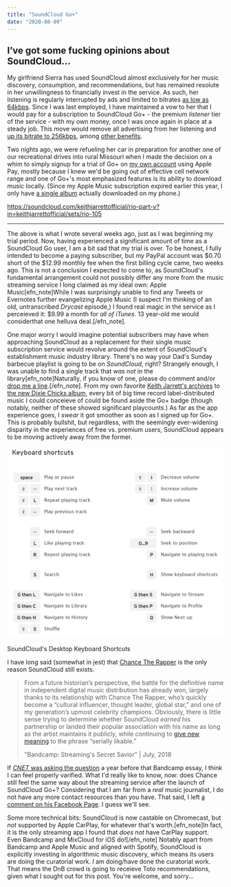 ```yaml
---
title: "SoundCloud Go+"
date: "2020-08-09"
---
```


## I’ve got some fucking opinions about SoundCloud...

My girlfriend Sierra has used SoundCloud almost exclusively for her music discovery, consumption, and recommendations, but has remained resolute in her unwillingness to financially invest in the service. As such, her listening is regularly interrupted by ads and limited to bitrates [as low as 64kbps](https://www.magneticmag.com/2018/01/soundcloud-lowers-sound-quality-uploads-half/). Since I was last employed, I have maintained a vow to her that I would pay for a subscription to SoundCloud Go+ - the premium _listener_ tier of the service - with my own money, once I was once again in place at a steady job. This move would remove all advertising from her listening and [up its bitrate to 256kbps](https://help.soundcloud.com/hc/en-us/articles/360010227514-High-Quality-Streaming), among [other benefits](https://checkout.soundcloud.com/go).

Two nights ago, we were refueling her car in preparation for another one of our recreational drives into rural Missouri when I made the decision on a whim to simply signup for a trial of Go+ on [my own account](https://soundcloud.com/chordoslut) using Apple Pay, mostly because I knew we'd be going out of effective cell network range and one of Go+'s most emphasized features is its ability to download music locally. (Since my Apple Music subscription expired earlier this year, I only have [a single album](https://bigkrit.com/music/king-remembered-in-time/) actually downloaded on my phone.)

https://soundcloud.com/keithjarrettofficial/rio-part-v?in=keithjarrettofficial/sets/rio-105

* * *

The above is what I wrote several weeks ago, just as I was beginning my trial period. Now, having experienced a significant amount of time as a SoundCloud Go user, I am a bit sad that my trial is over. To be honest, I fully intended to become a paying subscriber, but my PayPal account was $0.70 short of the $12.99 monthly fee when the first billing cycle came, two weeks ago. This is not a conclusion I expected to come to, as SoundCloud's fundamental arrangement could not possibly differ any more from the music streaming service I long claimed as my ideal own: Apple Music\[efn\_note\]While I was surprisingly unable to find any Tweets or Evernotes further evangelizing Apple Music (I suspect I'm thinking of an old, untranscribed _Drycast_ episode,) I found real magic in the service as I perceieved it: $9.99 a month for _all of iTunes_. 13 year-old me would considerthat one helluva deal.\[/efn\_note\].

One major worry I would imagine potential subscribers may have when approaching SoundCloud as a replacement for their single music subscription service would revolve around the extent of SoundCloud's establishment music industry library. There's no way your Dad's Sunday barbecue playlist is going to be on _SoundCloud_, right? Strangely enough, I was unable to find a single track that _was not_ in the library\[efn\_note\]Naturally, if you know of one, please do comment and/or [drop me a line](https://www.davidblue.wtf/contact/).\[/efn\_note\]. From my own favorite [Keith Jarrett's archives](https://soundcloud.com/keithjarrettofficial) to [the new Dixie Chicks album](https://soundcloud.com/dixiechicks/sets/gaslighter-2), every bit of big time record label-distributed music I could conceieve of could be found aside the Go+ badge (though notably, neither of these showed significant playcounts.) As far as the app experience goes, I _swear_ it got smoother as soon as I signed up for Go+. This is probably bullshit, but regardless, with the seemingly ever-widening disparity in the experiences of free vs. premium users, SoundCloud appears to be moving actively away from the former.

![](images/SoundCloud-Keyboard-Shortcuts.png)

SoundCloud's Desktop Keyboard Shortcuts

I have long said (somewhat in jest) that [Chance The Rapper](https://soundcloud.com/chancetherapper) is the only reason SoundCloud still exists.

> From a future historian’s perspective, the battle for the definitive name in independent digital music distribution has already won, largely thanks to its relationship with Chance The Rapper, who’s quickly become a “cultural influencer, thought leader, global star,” and one of my generation’s upmost celebrity champions. Obviously, there is little sense trying to determine whether SoundCloud _earned_ his partnership or landed their popular association with his name as long as the artist maintains it publicly, while continuing to [give new meaning](https://soundcloud.com/pitchfork/pitchfork-presents-in-sight-out-chance-the-rapper) to the phrase “serially likable.”
> 
> "Bandcamp: Streaming's Secret Savior" | July, 2018

If [_CNET_ was asking the question](https://www.cnet.com/news/chance-the-rapper-soundcloud/) a year before that Bandcamp essay, I think I can feel properly varified. What I'd really like to know, now: does Chance still feel the same way about the streaming service after the launch of SoundCloud Go+? Considering that I am far from a _real_ music journalist, I do not have any more contact resources than you have. That said, I left [a comment on his Facebook Page](https://www.facebook.com/chancetherapper/posts/3299672310124810?comment_id=3319045628187478&__cft__[0]=AZVwHKj7Db1EJxvu5l-xa4hb-aW_Fv-fvaUXzepPQ24DfitI9jwAxeplWqKkQde9oc2LGBRquP8cYgMJ6I3bvtjIigkpjULs0ZJc7xrLEeyie2QSyQ1W2rZSaoSfm4pikn7vQrEXXUNJFwaE5WbEfYelyKWZAqQBQH7PEpRaJeU9NeeVP65oR0YA5OOeH_GfWlmSisfB7yNuoUpWgpiwsla0&__tn__=R]-R). I guess we'll see.

Some more technical bits: SoundCloud is now castable on Chromecast, but _not_ supported by Apple CarPlay, for whatever that's worth.\[efn\_note\]In fact, it is the only streaming app I found that _does not_ have CarPlay support. Even Bandcamp and MixCloud for iOS do!\[/efn\_note\] Notably apart from Bandcamp and Apple Music and aligned with Spotify, SoundCloud is explicitly investing in algorithmic music discovery, which means its users are doing the curatorial work. _I_ am doing/have done the curatorial work. That means the DnB crowd is going to receieve Toto recommendations, given what I sought out for this post. You're welcome, and sorry...
